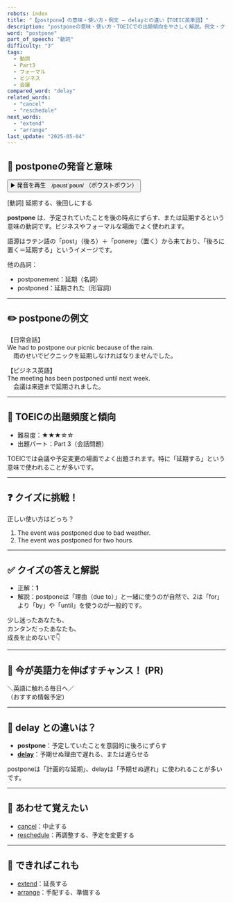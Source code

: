 ```yaml
---
robots: index
title: "【postpone】の意味・使い方・例文 ― delayとの違い【TOEIC英単語】"
description: "postponeの意味・使い方・TOEICでの出題傾向をやさしく解説。例文・クイズ付きでdelayとの違いもわかりやすく学べます。"
word: "postpone"
part_of_speech: "動詞"
difficulty: "3"
tags:
  - 動詞
  - Part3
  - フォーマル
  - ビジネス
  - 会議
compared_word: "delay"
related_words:
  - "cancel"
  - "reschedule"
next_words:
  - "extend"
  - "arrange"
last_update: "2025-05-04"
---
```


## 🔰 postponeの発音と意味

<button class="play-audio" onclick="playTTS('postpone')">
  <span class="play-audio-main">
    ▶️ 発音を再生　/pəʊstˈpəʊn/
  </span>
  <span class="play-audio-sub">
    （ポウストポウン）
  </span>
</button>

[動詞] 延期する、後回しにする

**postpone** は、予定されていたことを後の時点にずらす、または延期するという意味の動詞です。ビジネスやフォーマルな場面でよく使われます。

語源はラテン語の「post」（後ろ）＋「ponere」（置く）から来ており、「後ろに置く＝延期する」というイメージです。

他の品詞：  
- postponement：延期（名詞）
- postponed：延期された（形容詞）

---

## ✏️ postponeの例文

【日常会話】  
We had to postpone our picnic because of the rain.  
　雨のせいでピクニックを延期しなければなりませんでした。

【ビジネス英語】  
The meeting has been postponed until next week.  
　会議は来週まで延期されました。

---

## 🎯 TOEICの出題頻度と傾向

- 難易度：★★★☆☆
- 出題パート：Part 3（会話問題）

TOEICでは会議や予定変更の場面でよく出題されます。特に「延期する」という意味で使われることが多いです。

---

## ❓ クイズに挑戦！

正しい使い方はどっち？

1. The event was postponed due to bad weather.  
2. The event was postponed for two hours.

---

## ✅ クイズの答えと解説

- 正解：**1**
- 解説：postponeは「理由（due to）」と一緒に使うのが自然で、2は「for」より「by」や「until」を使うのが一般的です。

少し迷ったあなたも、  
カンタンだったあなたも、  
成長を止めないで👇️

---

## 🚀 今が英語力を伸ばすチャンス！ (PR)

<div class="info-center">
＼英語に触れる毎日へ／<br>  
（おすすめ情報予定）
</div>

---

## 🤔  delay との違いは？

- **postpone**：予定していたことを意図的に後ろにずらす
- **[delay](/word/delay)**：予期せぬ理由で遅れる、または遅らせる

postponeは「計画的な延期」、delayは「予期せぬ遅れ」に使われることが多いです。

---

## 🧩 あわせて覚えたい

- [cancel](/word/cancel)：中止する
- [reschedule](/word/reschedule)：再調整する、予定を変更する

---

## 📖 できればこれも

- [extend](/word/extend)：延長する
- [arrange](/word/arrange)：手配する、準備する

<!-- cvid: aid22_bid34 -->
